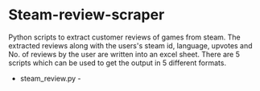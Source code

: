 # Steam-review-scraper
Python scripts to extract customer reviews of games from steam. The extracted reviews along with the users's steam id, language, upvotes and No. of reviews by the user are written into an excel sheet.
There are 5 scripts which can be used to get the output in 5 different formats.

- steam_review.py - 
